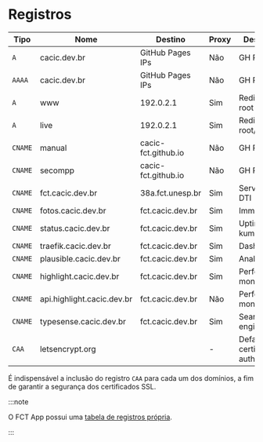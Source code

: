 # Registros

| Tipo    | Nome                       | Destino             | Proxy | Descrição                     |
| ------- | -------------------------- | ------------------- | ----- | ----------------------------- |
| `A`     | cacic.dev.br               | GitHub Pages IPs    | Não   | GH Pages                      |
| `AAAA`  | cacic.dev.br               | GitHub Pages IPs    | Não   | GH Pages                      |
| `A`     | www                        | 192.0.2.1           | Sim   | Redirect to root              |
| `A`     | live                       | 192.0.2.1           | Sim   | Redirect to root/live         |
| `CNAME` | manual                     | cacic-fct.github.io | Não   | GH Pages                      |
| `CNAME` | secompp                    | cacic-fct.github.io | Não   | GH Pages                      |
| `CNAME` | fct.cacic.dev.br           | 38a.fct.unesp.br    | Sim   | Servidor da DTI               |
| `CNAME` | fotos.cacic.dev.br         | fct.cacic.dev.br    | Sim   | Immich                        |
| `CNAME` | status.cacic.dev.br        | fct.cacic.dev.br    | Sim   | Uptime kuma                   |
| `CNAME` | traefik.cacic.dev.br       | fct.cacic.dev.br    | Sim   | Dashboard                     |
| `CNAME` | plausible.cacic.dev.br     | fct.cacic.dev.br    | Sim   | Analytics                     |
| `CNAME` | highlight.cacic.dev.br     | fct.cacic.dev.br    | Sim   | Performance monitoring        |
| `CNAME` | api.highlight.cacic.dev.br | fct.cacic.dev.br    | Não   | Performance monitoring        |
| `CNAME` | typesense.cacic.dev.br     | fct.cacic.dev.br    | Sim   | Search engine                 |
| `CAA`   | letsencrypt.org            |                     | -     | Default certificate authority |

É indispensável a inclusão do registro `CAA` para cada um dos domínios, a fim de garantir a segurança dos certificados SSL.

:::note

O FCT App possui uma [tabela de registros própria](https://docs.fctapp.cacic.dev.br/devops/infraestrutura/rede/dns/).

:::
